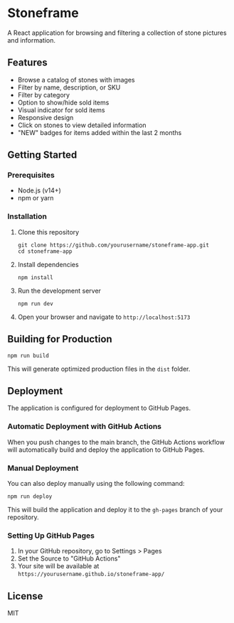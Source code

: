 # Stoneframe

A React application for browsing and filtering a collection of stone pictures and information.

## Features

- Browse a catalog of stones with images
- Filter by name, description, or SKU
- Filter by category
- Option to show/hide sold items
- Visual indicator for sold items
- Responsive design
- Click on stones to view detailed information
- "NEW" badges for items added within the last 2 months

## Getting Started


### Prerequisites

- Node.js (v14+)
- npm or yarn

### Installation

1. Clone this repository
   ```
   git clone https://github.com/yourusername/stoneframe-app.git
   cd stoneframe-app
   ```

2. Install dependencies
   ```
   npm install
   ```

3. Run the development server
   ```
   npm run dev
   ```

4. Open your browser and navigate to `http://localhost:5173`

## Building for Production

```
npm run build
```

This will generate optimized production files in the `dist` folder.

## Deployment

The application is configured for deployment to GitHub Pages.

### Automatic Deployment with GitHub Actions

When you push changes to the main branch, the GitHub Actions workflow will automatically build and deploy the application to GitHub Pages.

### Manual Deployment

You can also deploy manually using the following command:

```
npm run deploy
```

This will build the application and deploy it to the `gh-pages` branch of your repository.

### Setting Up GitHub Pages

1. In your GitHub repository, go to Settings > Pages
2. Set the Source to "GitHub Actions"
3. Your site will be available at `https://yourusername.github.io/stoneframe-app/`

## License

MIT
